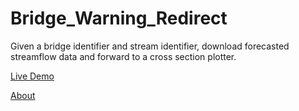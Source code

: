 # Bridge_Warning_Redirect
Given a bridge identifier and stream identifier, download forecasted streamflow data and forward to a cross section plotter.

[Live Demo](https://twhiteaker.github.io/Bridge_Warning_Redirect/)

[About](https://twhiteaker.github.io/Bridge_Warning_Redirect/about.html)
